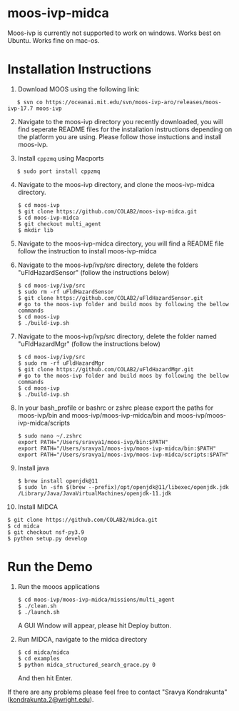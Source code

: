 # moos-ivp-midca 
Moos-ivp is currently not supported to work on windows.
Works best on Ubuntu.
Works fine on mac-os.

# Installation Instructions
1. Download MOOS using the following link:
```
   $ svn co https://oceanai.mit.edu/svn/moos-ivp-aro/releases/moos-ivp-17.7 moos-ivp
```
2. Navigate to the moos-ivp directory you recently downloaded, you will find seperate README files for the installation instructions depending on the platform you are using. Please follow those instuctions and install moos-ivp.

3. Install `cppzmq` using Macports
```
   $ sudo port install cppzmq
```

4. Navigate to the moos-ivp directory, and clone the moos-ivp-midca directory.
   ```
   $ cd moos-ivp
   $ git clone https://github.com/COLAB2/moos-ivp-midca.git
   $ cd moos-ivp-midca
   $ git checkout multi_agent
   $ mkdir lib
   ```
5. Navigate to the moos-ivp-midca directory, you will find a README file follow the instruction to install moos-ivp-midca

6. Navigate to the moos-ivp/ivp/src directory, delete the folders "uFldHazardSensor" (follow the instructions below)
    ```
    $ cd moos-ivp/ivp/src
    $ sudo rm -rf uFldHazardSensor
    $ git clone https://github.com/COLAB2/uFldHazardSensor.git
    # go to the moos-ivp folder and build moos by following the bellow commands
    $ cd moos-ivp
    $ ./build-ivp.sh
    ```
  
7. Navigate to the moos-ivp/ivp/src directory, delete the folder named "uFldHazardMgr" (follow the instructions below)
    ```
    $ cd moos-ivp/ivp/src
    $ sudo rm -rf uFldHazardMgr
    $ git clone https://github.com/COLAB2/uFldHazardMgr.git
    # go to the moos-ivp folder and build moos by following the bellow commands
    $ cd moos-ivp
    $ ./build-ivp.sh
    ```

8. In your bash_profile or bashrc or zshrc please export the paths for moos-ivp/bin and moos-ivp/moos-ivp-midca/bin and moos-ivp/moos-ivp-midca/scripts
   ```
   $ sudo nano ~/.zshrc
   export PATH="/Users/sravya1/moos-ivp/bin:$PATH"
   export PATH="/Users/sravya1/moos-ivp/moos-ivp-midca/bin:$PATH"
   export PATH="/Users/sravya1/moos-ivp/moos-ivp-midca/scripts:$PATH"
   ```

9. Install java
   ```
   $ brew install openjdk@11
   $ sudo ln -sfn $(brew --prefix)/opt/openjdk@11/libexec/openjdk.jdk /Library/Java/JavaVirtualMachines/openjdk-11.jdk
   ```
   
10. Install MIDCA
   ```
   $ git clone https://github.com/COLAB2/midca.git
   $ cd midca
   $ git checkout nsf-py3.9
   $ python setup.py develop
   ```

# Run the Demo
1. Run the mooos applications
    ```
    $ cd moos-ivp/moos-ivp-midca/missions/multi_agent
    $ ./clean.sh
    $ ./launch.sh
    ```
   A GUI Window will appear, please hit Deploy button.
   
2. Run MIDCA, navigate to the midca directory
    ```
    $ cd midca/midca
    $ cd examples
    $ python midca_structured_search_grace.py 0
    ```
   And then hit Enter.
   
   
 If there are any problems please feel free to contact "Sravya Kondrakunta" (kondrakunta.2@wright.edu).


